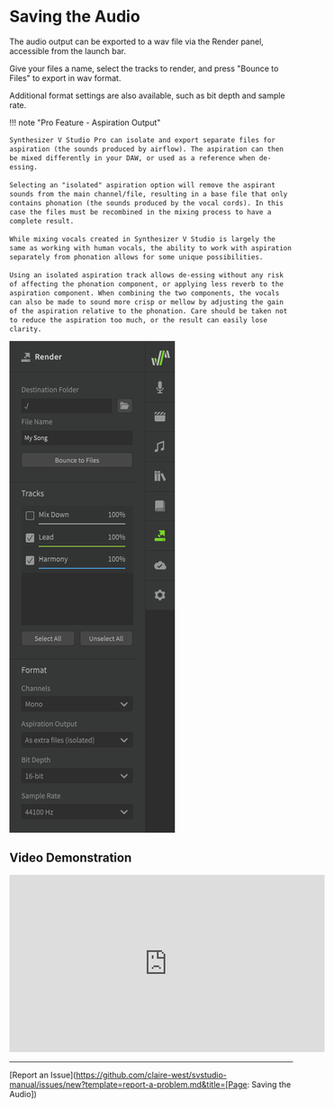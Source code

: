 # Saving the Audio

The audio output can be exported to a wav file via the Render panel, accessible from the launch bar.

Give your files a name, select the tracks to render, and press "Bounce to Files" to export in wav format.

Additional format settings are also available, such as bit depth and sample rate.

!!! note "Pro Feature - Aspiration Output"

    Synthesizer V Studio Pro can isolate and export separate files for aspiration (the sounds produced by airflow). The aspiration can then be mixed differently in your DAW, or used as a reference when de-essing.

    Selecting an "isolated" aspiration option will remove the aspirant sounds from the main channel/file, resulting in a base file that only contains phonation (the sounds produced by the vocal cords). In this case the files must be recombined in the mixing process to have a complete result.

    While mixing vocals created in Synthesizer V Studio is largely the same as working with human vocals, the ability to work with aspiration separately from phonation allows for some unique possibilities.

    Using an isolated aspiration track allows de-essing without any risk of affecting the phonation component, or applying less reverb to the aspiration component. When combining the two components, the vocals can also be made to sound more crisp or mellow by adjusting the gain of the aspiration relative to the phonation. Care should be taken not to reduce the aspiration too much, or the result can easily lose clarity.

![Create a Track](../img/quickstart/render.png)

## Video Demonstration

<iframe width="560" height="315" src="https://www.youtube-nocookie.com/embed/upBn5tuzBg0" title="YouTube video player" frameborder="0" allowfullscreen></iframe>

---

[Report an Issue](https://github.com/claire-west/svstudio-manual/issues/new?template=report-a-problem.md&title=[Page: Saving the Audio])